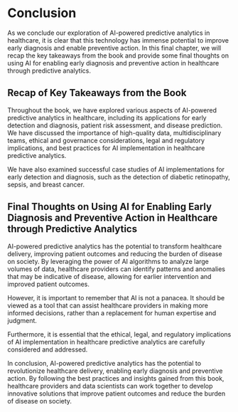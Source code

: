 # Conclusion

As we conclude our exploration of AI-powered predictive analytics in healthcare, it is clear that this technology has immense potential to improve early diagnosis and enable preventive action. In this final chapter, we will recap the key takeaways from the book and provide some final thoughts on using AI for enabling early diagnosis and preventive action in healthcare through predictive analytics.

Recap of Key Takeaways from the Book
------------------------------------

Throughout the book, we have explored various aspects of AI-powered predictive analytics in healthcare, including its applications for early detection and diagnosis, patient risk assessment, and disease prediction. We have discussed the importance of high-quality data, multidisciplinary teams, ethical and governance considerations, legal and regulatory implications, and best practices for AI implementation in healthcare predictive analytics.

We have also examined successful case studies of AI implementations for early detection and diagnosis, such as the detection of diabetic retinopathy, sepsis, and breast cancer.

Final Thoughts on Using AI for Enabling Early Diagnosis and Preventive Action in Healthcare through Predictive Analytics
------------------------------------------------------------------------------------------------------------------------

AI-powered predictive analytics has the potential to transform healthcare delivery, improving patient outcomes and reducing the burden of disease on society. By leveraging the power of AI algorithms to analyze large volumes of data, healthcare providers can identify patterns and anomalies that may be indicative of disease, allowing for earlier intervention and improved patient outcomes.

However, it is important to remember that AI is not a panacea. It should be viewed as a tool that can assist healthcare providers in making more informed decisions, rather than a replacement for human expertise and judgment.

Furthermore, it is essential that the ethical, legal, and regulatory implications of AI implementation in healthcare predictive analytics are carefully considered and addressed.

In conclusion, AI-powered predictive analytics has the potential to revolutionize healthcare delivery, enabling early diagnosis and preventive action. By following the best practices and insights gained from this book, healthcare providers and data scientists can work together to develop innovative solutions that improve patient outcomes and reduce the burden of disease on society.

